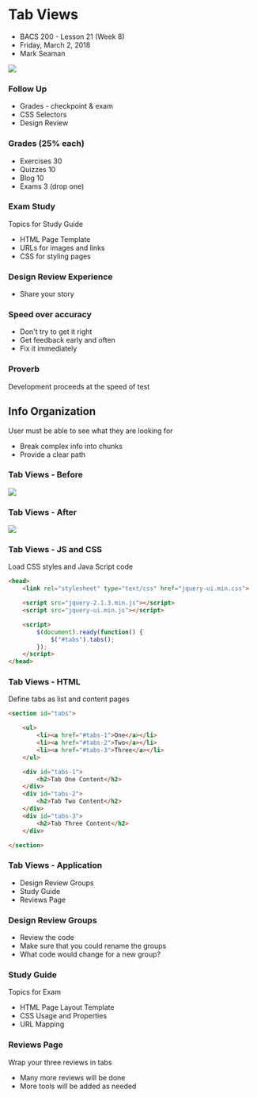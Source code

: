 # Tab Views
* BACS 200 - Lesson 21 (Week 8)
* Friday, March 2, 2018
* Mark Seaman

![](img/Bear_Logo.png)

### Follow Up
* Grades - checkpoint & exam
* CSS Selectors
* Design Review

### Grades (25% each)
* Exercises 30
* Quizzes 10
* Blog 10
* Exams 3  (drop one)

### Exam Study
Topics for Study Guide

* HTML Page Template
* URLs for images and links
* CSS for styling pages

### Design Review Experience
* Share your story

### Speed over accuracy
* Don't try to get it right
* Get feedback early and often
* Fix it immediately

### Proverb
Development proceeds at the speed of test


## Info Organization
User must be able to see what they are looking for

* Break complex info into chunks
* Provide a clear path

### Tab Views - Before

![](../img/21-1.png)

### Tab Views - After

![](../img/21-2.png)

### Tab Views - JS and CSS
Load CSS styles and Java Script code

```html
<head>
	<link rel="stylesheet" type="text/css" href="jquery-ui.min.css">

	<script src="jquery-2.1.3.min.js"></script>
	<script src="jquery-ui.min.js"></script>

    <script>
		$(document).ready(function() {
			$("#tabs").tabs();
		});
	</script>
</head>
```

### Tab Views - HTML
Define tabs as list and content pages

```html
<section id="tabs">

    <ul>
        <li><a href="#tabs-1">One</a></li>
        <li><a href="#tabs-2">Two</a></li>
        <li><a href="#tabs-3">Three</a></li>
    </ul>

    <div id="tabs-1">
        <h2>Tab One Content</h2>
    </div>
    <div id="tabs-2">
        <h2>Tab Two Content</h2>
    </div>
    <div id="tabs-3">
        <h2>Tab Three Content</h2>
    </div>

</section>
```

### Tab Views - Application
* Design Review Groups
* Study Guide
* Reviews Page

### Design Review Groups
* Review the code
* Make sure that you could rename the groups
* What code would change for a new group?

### Study Guide
Topics for Exam

* HTML Page Layout Template
* CSS Usage and Properties
* URL Mapping

### Reviews Page
Wrap your three reviews in tabs

* Many more reviews will be done
* More tools will be added as needed

